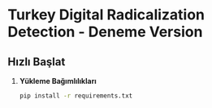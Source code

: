 # Turkey Digital Radicalization Detection - Deneme Version

## Hızlı Başlat

1. **Yükleme Bağımlılıkları**
   ```bash
   pip install -r requirements.txt